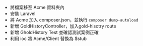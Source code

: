 - 將檔案移至 Acme 資料夾內
- 安裝 Laravel
- 將 Acme 加入 composer.json，並執行 `composer dump-autoload`
- 新增 GoldHistoryController，加入gold-hisotry route
- 新增 GholdHistory Test 並確認測試案例正確
- 利用 ioc 將 Acme/Client 替換為 $stub